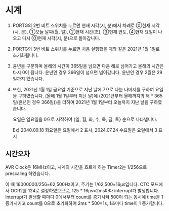 # 시계

1.	PORTG의 2번 비트 스위치를 누르면 현재 시각(시, 분)에서 차례로 ⓪현재 시각(시, 분), ①오늘 날짜(월, 일), ②현재 시간(초), ③현재 연도, ④현재 요일이 나오고 다시 ⓪현재 시각(시, 분)으로 돌아갑니다.
	
2.	PORTG의 3번 비트 스위치를 누르면 처음 실행했을 때와 같은 2021년 1월 1일로 초기화됩니다.

3.	윤년을 구분하며 올해의 시간이 365일을 넘으면 다음 해로 넘어가고 올해의 시간은 다시 0이 됩니다. 윤년인 경우 366일이 넘으면 넘어갑니다. 윤년인 경우 2월은 29일까지 있습니다.
    
4.	또한, 2021년 1월 1일 금요일 기준으로 지난 날에 7으로 나눈 나머지를 구하여 요일을 구하였습니다. (올해 1월 1일부터 지난 날)에 (2021년부터 올해까지의 해 * 365일(윤년인 경우 366일))을 더하여 2021년 1월 1일부터 오늘까지 지난 날을 구하였습니다.

    요일은 일요일을 0으로 시작하여 {일, 월, 화, 수, 목, 금, 토} 순으로 나타냅니다.

    Ex) 2040.09.18 화요일은 요일에서 2 표시, 2024.07.24 수요일은 요일에서 3 표시

시간오차
---
AVR Clock은 16MHz이고, 시계의 시간을 흐르게 하는 Timer2는 1/256으로 prescaling 하였습니다.

이 때 16000000/256=62,500Hz이고, 주기는 1/62,500=16μs입니다. CTC 모드에서 OCR2를 124로 설정하였으므로, 125 * 16μs=2ms마다 interrupt가 발생합니다.
Interrupt가 발생할 때마다 0에서부터 count를 증가시켜 500이 되는 동시에 time을 1 증가시키고 count를 0으로 초기화하여 2ms * 500=1s, 1초마다 time이 1 증가합니다.
